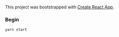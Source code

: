 This project was bootstrapped with [Create React App](https://github.com/facebook/create-react-app).

### Begin
`yarn start`

